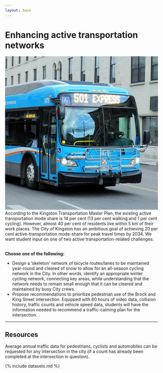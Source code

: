 ```yaml
---
layout: base
---
```


# Enhancing active transportation networks

<div class="row">
<span class="image left"><img src="images/transit.jpg" alt="" /></span>
According to the Kingston Transportation Master Plan, 
the existing active transportation mode share is 14 per cent 
(13 per cent walking and 1 per cent cycling). 
However, almost 40 per cent of residents live within 5 km of their work places. 
The City of Kingston has an ambitious goal of achieving 20 per cent active-transportation
mode-share for peak travel times by 2034. 
We want student input on one of two active transportation-related challenges.
</div>
<br>

**Choose one of the following:**

* Design a ‘skeleton' network of bicycle routes/lanes to be maintained year-round and 
  cleared of snow to allow for an all-season cycling network in the City. 
  In other words, identify an appropriate winter cycling network, 
  connecting key areas, 
  while understanding that the network needs to remain small enough 
  that it can be cleared and maintained by busy City crews.
* Propose recommendations to prioritize pedestrian use of the Brock and King Street intersection.
  Equipped with 60 hours of video data, collision history, traffic counts and vehicle speed data,
  students will have the information needed 
  to recommend a traffic-calming plan for the intersection.

------------------------------------------------------

## Resources

Average annual traffic data for pedestrians, cyclists and automobiles 
can be requested for any intersection in the city 
(if a count has already been completed at the intersection in question).

{% include datasets.md %}
